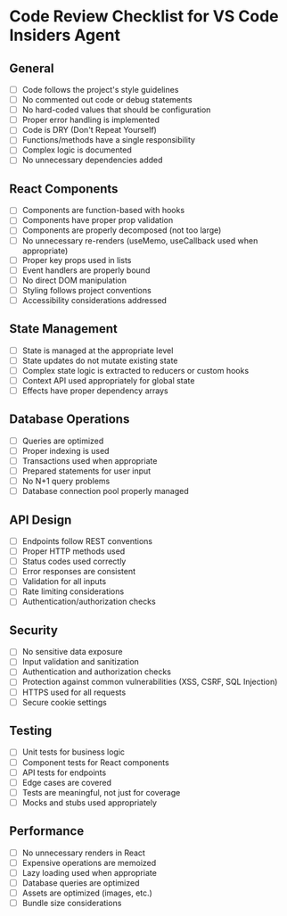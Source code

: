 # Code Review Checklist for VS Code Insiders Agent

## General
- [ ] Code follows the project's style guidelines
- [ ] No commented out code or debug statements
- [ ] No hard-coded values that should be configuration
- [ ] Proper error handling is implemented
- [ ] Code is DRY (Don't Repeat Yourself)
- [ ] Functions/methods have a single responsibility
- [ ] Complex logic is documented
- [ ] No unnecessary dependencies added

## React Components
- [ ] Components are function-based with hooks
- [ ] Components have proper prop validation
- [ ] Components are properly decomposed (not too large)
- [ ] No unnecessary re-renders (useMemo, useCallback used when appropriate)
- [ ] Proper key props used in lists
- [ ] Event handlers are properly bound
- [ ] No direct DOM manipulation
- [ ] Styling follows project conventions
- [ ] Accessibility considerations addressed

## State Management
- [ ] State is managed at the appropriate level
- [ ] State updates do not mutate existing state
- [ ] Complex state logic is extracted to reducers or custom hooks
- [ ] Context API used appropriately for global state
- [ ] Effects have proper dependency arrays

## Database Operations
- [ ] Queries are optimized
- [ ] Proper indexing is used
- [ ] Transactions used when appropriate
- [ ] Prepared statements for user input
- [ ] No N+1 query problems
- [ ] Database connection pool properly managed

## API Design
- [ ] Endpoints follow REST conventions
- [ ] Proper HTTP methods used
- [ ] Status codes used correctly
- [ ] Error responses are consistent
- [ ] Validation for all inputs
- [ ] Rate limiting considerations
- [ ] Authentication/authorization checks

## Security
- [ ] No sensitive data exposure
- [ ] Input validation and sanitization
- [ ] Authentication and authorization checks
- [ ] Protection against common vulnerabilities (XSS, CSRF, SQL Injection)
- [ ] HTTPS used for all requests
- [ ] Secure cookie settings

## Testing
- [ ] Unit tests for business logic
- [ ] Component tests for React components
- [ ] API tests for endpoints
- [ ] Edge cases are covered
- [ ] Tests are meaningful, not just for coverage
- [ ] Mocks and stubs used appropriately

## Performance
- [ ] No unnecessary renders in React
- [ ] Expensive operations are memoized
- [ ] Lazy loading used when appropriate
- [ ] Database queries are optimized
- [ ] Assets are optimized (images, etc.)
- [ ] Bundle size considerations